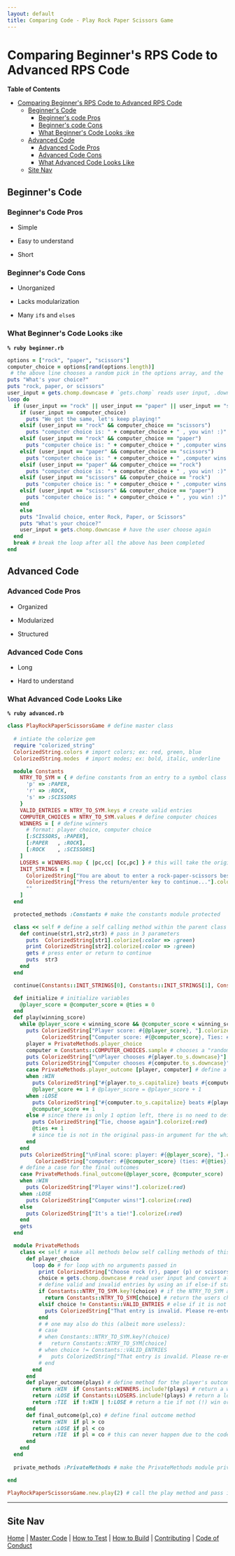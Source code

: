 ```yaml
---
layout: default
title: Comparing Code - Play Rock Paper Scissors Game
---
```


[//]: # (start markdown)

# Comparing Beginner's RPS Code to Advanced RPS Code

**Table of Contents**

- [Comparing Beginner's RPS Code to Advanced RPS Code](#comparing-beginners-rps-code-to-advanced-rps-code)
  - [Beginner's Code](#beginners-code)
    - [Beginner's code Pros](#beginners-code-pros)
    - [Beginner's code Cons](#beginners-code-cons)
    - [What Beginner's Code Looks :ike](#what-beginners-code-looks-ike)
  - [Advanced Code](#advanced-code)
    - [Advanced Code Pros](#advanced-code-pros)
    - [Advanced Code Cons](#advanced-code-cons)
    - [What Advanced Code Looks Like](#what-advanced-code-looks-like)
  - [Site Nav](#site-nav)

## Beginner's Code

### Beginner's Code Pros
+ Simple
- Easy to understand
* Short

### Beginner's Code Cons
+ Unorganized
- Lacks modularization
* Many `if`s and `else`s

### What Beginner's Code Looks :ike

__`% ruby beginner.rb`__

[//]: # (end markdown)

[//]: # (start ruby)

```ruby
options = ["rock", "paper", "scissors"]
computer_choice = options[rand(options.length)] 
 # the above line chooses a random pick in the options array, and the `options.length` means to choose from however many options there are in the `options` array
puts "What's your choice?"
puts "rock, paper, or scissors"
user_input = gets.chomp.downcase # `gets.chomp` reads user input, .downcase is like `.toLowerCase()` in javascript
loop do 
  if (user_input == "rock" || user_input == "paper" || user_input == "scissors")
    if (user_input == computer_choice)
      puts "We got the same, let's keep playing!"
    elsif (user_input == "rock" && computer_choice == "scissors")
      puts "computer choice is: " + computer_choice + " , you win! :)"
    elsif (user_input == "rock" && computer_choice == "paper")
      puts "computer choice is: " + computer_choice + " ,computer wins :("
    elsif (user_input == "paper" && computer_choice == "scissors")
      puts "computer choice is: " + computer_choice + " ,computer wins :("
    elsif (user_input == "paper" && computer_choice == "rock")
      puts "computer choice is: " + computer_choice + " , you win! :)"
    elsif (user_input == "scissors" && computer_choice == "rock")
      puts "computer choice is: " + computer_choice + " ,computer wins :("
    elsif (user_input == "scissors" && computer_choice == "paper")
      puts "computer choice is: " + computer_choice + " , you win! :)"
    end
    else 
    puts "Invalid choice, enter Rock, Paper, or Scissors"
    puts "What's your choice?"
    user_input = gets.chomp.downcase # have the user choose again
  end
  break # break the loop after all the above has been completed
end
```
[//]: # (end ruby)
[//]: # (start markdown)
## Advanced Code

### Advanced Code Pros

+ Organized
- Modularized
* Structured

### Advanced Code Cons

+ Long
- Hard to understand

### What Advanced Code Looks Like

__`% ruby advanced.rb`__

[//]: # (end markdown)

[//]: # (start ruby)
```ruby
class PlayRockPaperScissorsGame # define master class
  
  # intiate the colorize gem
  require "colorized_string"
  ColorizedString.colors # import colors; ex: red, green, blue
  ColorizedString.modes  # import modes; ex: bold, italic, underline

  module Constants 
    NTRY_TO_SYM = { # define constants from an entry to a symbol class
      'p' => :PAPER, 
      'r' => :ROCK, 
      's' => :SCISSORS 
    } 
    VALID_ENTRIES = NTRY_TO_SYM.keys # create valid entries
    COMPUTER_CHOICES = NTRY_TO_SYM.values # define computer choices
    WINNERS = [ # define winners
      # format: player choice, computer choice
      [:SCISSORS, :PAPER], 
      [:PAPER   , :ROCK], 
      [:ROCK    , :SCISSORS]
    ] 
    LOSERS = WINNERS.map { |pc,cc| [cc,pc] } # this will take the original WINNERS array and flip the symbols, thus returning a loss for the user/player
    INIT_STRINGS = [
      ColorizedString["You are about to enter a rock-paper-scissors best of 3 match."].colorize(:green), 
      ColorizedString["Press the return/enter key to continue..."].colorize(:green), 
      ""
    ]
  end

  protected_methods :Constants # make the constants module protected

  class << self # define a self calling method within the parent class
    def continue(str1,str2,str3) # pass in 3 parameters
      puts  ColorizedString[str1].colorize(:color => :green) 
      print ColorizedString[str2].colorize(:color => :green)
      gets # press enter or return to continue
      puts  str3
    end 
  end 

  continue(Constants::INIT_STRINGS[0], Constants::INIT_STRINGS[1], Constants::INIT_STRINGS[2]) # call continue method

  def initialize # initialize variables
    @player_score = @computer_score = @ties = 0 
  end 
  def play(winning_score) 
    while @player_score < winning_score && @computer_score < winning_score # both the computer's score and the player's score have to be less than the value passed in for the winning score at the end
      puts ColorizedString["Player score: #{@player_score}, "].colorize(:blue) + 
           ColorizedString["Computer score: #{@computer_score}, Ties: #{@ties}"].colorize(:blue) 
      player = PrivateMethods.player_choice 
      computer = Constants::COMPUTER_CHOICES.sample # chooses a "random" option
      puts ColorizedString["\nPlayer chooses #{player.to_s.downcase}"].colorize(:blue) 
      puts ColorizedString["Computer chooses #{computer.to_s.downcase}"].colorize(:blue)
      case PrivateMethods.player_outcome [player, computer] # define a reference call for player and computer for the arrays called in the player_outcome method
      when :WIN
        puts ColorizedString["#{player.to_s.capitalize} beats #{computer.to_s.downcase}, player wins the round"].colorize(:red) 
        @player_score += 1 # @player_score = @player_score + 1
      when :LOSE
        puts ColorizedString["#{computer.to_s.capitalize} beats #{player.to_s.downcase}, computer wins the round"].colorize(:red)
        @computer_score += 1 
      else # since there is only 1 option left, there is no need to define when :TIE
        puts ColorizedString["Tie, choose again"].colorize(:red) 
        @ties += 1
        # since tie is not in the original pass-in argument for the while loop, it will not be affected by the winning score
      end
    end
    puts ColorizedString["\nFinal score: player: #{@player_score}, "].colorize(:blue) +
         ColorizedString["computer: #{@computer_score} (ties: #{@ties})"].colorize(:blue)
    # define a case for the final outcomes  
    case PrivateMethods.final_outcome(@player_score, @computer_score)
    when :WIN 
      puts ColorizedString["Player wins!"].colorize(:red) 
    when :LOSE
      puts ColorizedString["Computer wins!"].colorize(:red)
    else 
      puts ColorizedString["It's a tie!"].colorize(:red) 
    end 
    gets
  end 

  module PrivateMethods 
    class << self # make all methods below self calling methods of this class (PlayRockPaperScissorsGame) so that the other methods will not to call their parents of these methods
      def player_choice
        loop do # for loop with no arguments passed in
          print ColorizedString["Choose rock (r), paper (p) or scissors (s): "].colorize(:green)
          choice = gets.chomp.downcase # read user input and convert all to lower case
          # define valid and invalid entries by using an if else-if statement(s)
          if Constants::NTRY_TO_SYM.key?(choice) # if the NTRY_TO_SYM array's key is one of the keys defined in the original array
            return Constants::NTRY_TO_SYM[choice] # return the users choice
          elsif choice != Constants::VALID_ENTRIES # else if it is not one of the valid entries...
            puts ColorizedString["That entry is invalid. Please re-enter."].colorize(:red) # return an error message
          end
          # # one may also do this (albeit more useless):
          # case
          # when Constants::NTRY_TO_SYM.key?(choice)
          #   return Constants::NTRY_TO_SYM[choice]
          # when choice != Constants::VALID_ENTRIES
          #   puts ColorizedString["That entry is invalid. Please re-enter."].colorize(:green) 
          # end
        end 
      end 
      def player_outcome(plays) # define method for the player's outcome while passing in a parameter of type array
        return :WIN  if Constants::WINNERS.include?(plays) # return a win if the one of the sub-arrays in the winners array is called
        return :LOSE if Constants::LOSERS.include?(plays) # return a loss if any of the mapped sub-arrays in the losers constant is present
        return :TIE  if !:WIN | !:LOSE # return a tie if not (!) win or if not loose
      end 
      def final_outcome(pl,co) # define final outcome method
        return :WIN  if pl > co 
        return :LOSE if pl < co
        return :TIE  if pl = co # this can never happen due to the code in the play method, but it is worth noting
      end 
    end
  end
  
  private_methods :PrivateMethods # make the PrivateMethods module private

end 

PlayRockPaperScissorsGame.new.play(2) # call the play method and pass in 3 (0, 1, 2) for the winning score
```
[//]: # (end ruby)

[//]: # (start markdown)

------------

## Site Nav

[Home](./) | [Master Code](Code) | [How to Test](Testing) | [How to Build](How_to_Build) | [Contributing](CONTRIBUTING) | [Code of Conduct](CODE_OF_CONDUCT)

[//]: # (end markdown)
